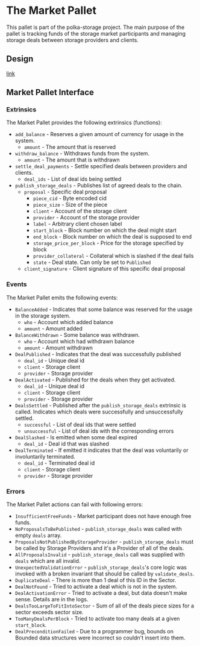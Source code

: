 # The Market Pallet

This pallet is part of the polka-storage project. The main purpose of the pallet is tracking funds of the storage market participants and managing storage deals between storage providers and clients.

## Design

[link](./DESIGN.md)

## Market Pallet Interface

### Extrinsics

The Market Pallet provides the following extrinsics (functions):

- `add_balance` - Reserves a given amount of currency for usage in the system.
  - `amount` - The amount that is reserved
- `withdraw_balance` - Withdraws funds from the system.
  - `amount` - The amount that is withdrawn
- `settle_deal_payments` - Settle specified deals between providers and clients.
  - `deal_ids` - List of deal ids being settled
- `publish_storage_deals` - Publishes list of agreed deals to the chain.
  - `proposal` - Specific deal proposal
    - `piece_cid` - Byte encoded cid
    - `piece_size` - Size of the piece
    - `client` - Account of the storage client
    - `provider` - Account of the storage provider
    - `label` - Arbitrary client chosen label
    - `start_block` - Block number on which the deal might start
    - `end_block` - Block number on which the deal is supposed to end
    - `storage_price_per_block` - Price for the storage specified by block
    - `provider_collateral` - Collateral which is slashed if the deal fails
    - `state` - Deal state. Can only be set to `Published`
  - `client_signature` - Client signature of this specific deal proposal

### Events

The Market Pallet emits the following events:

- `BalanceAdded` - Indicates that some balance was reserved for the usage in the storage system.
  - `who` - Account which added balance
  - `amount` - Amount added
- `BalanceWithdrawn` - Some balance was withdrawn.
  - `who` - Account which had withdrawn balance
  - `amount` - Amount withdrawn
- `DealPublished` - Indicates that the deal was successfully published
  - `deal_id` - Unique deal id
  - `client` - Storage client
  - `provider` - Storage provider
- `DealActivated` - Published for the deals when they get activated.
  - `deal_id` - Unique deal id
  - `client` - Storage client
  - `provider` - Storage provider
- `DealsSettled` - Published after the `publish_storage_deals` extrinsic is called. Indicates which deals were successfully and unsuccessfully settled.
  - `successful` - List of deal ids that were settled
  - `unsuccessful` - List of deal ids with the corresponding errors
- `DealSlashed` - Is emitted when some deal expired
  - `deal_id` - Deal id that was slashed
- `DealTerminated` - If emitted it indicates that the deal was voluntarily or involuntarily terminated.
  - `deal_id` - Terminated deal id
  - `client` - Storage client
  - `provider` - Storage provider

### Errors

The Market Pallet actions can fail with following errors:

- `InsufficientFreeFunds` - Market participant does not have enough free funds.
- `NoProposalsToBePublished` - `publish_storage_deals` was called with empty `deals` array.
- `ProposalsNotPublishedByStorageProvider` - `publish_storage_deals` must be called by Storage Providers and it's a Provider of all of the deals.
- `AllProposalsInvalid` - `publish_storage_deals` call was supplied with `deals` which are all invalid.
- `UnexpectedValidationError` - `publish_storage_deals`'s core logic was invoked with a broken invariant that should be called by `validate_deals`.
- `DuplicateDeal` - There is more than 1 deal of this ID in the Sector.
- `DealNotFound` - Tried to activate a deal which is not in the system.
- `DealActivationError` - Tried to activate a deal, but data doesn't make sense. Details are in the logs.
- `DealsTooLargeToFitIntoSector` - Sum of all of the deals piece sizes for a sector exceeds sector size.
- `TooManyDealsPerBlock` - Tried to activate too many deals at a given `start_block`.
- `DealPreconditionFailed` - Due to a programmer bug, bounds on Bounded data structures were incorrect so couldn't insert into them.
